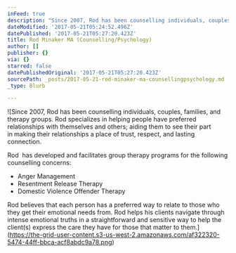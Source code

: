 ```yaml
---
inFeed: true
description: "Since 2007, Rod has been counselling individuals, couples, families, and\_ therapy groups. Rod specializes in helping people have preferred\_ relationships with themselves and others; aiding them to see their part in\_making their relationships a place of trust, respect, and lasting connection. \n\nRod\_ has developed and facilitates group therapy programs for the following counselling concerns:\_\n* Anger Management \n* Resentment Release Therapy \n* Domestic Violence Offender\_Therapy \n\nRod believes that each person has a preferred way to relate to\_those who they get their emotional needs from. Rod helps his clients\_navigate through intense emotional truths in a straightforward and sensitive\_way to help the client(s) express the care they have for those that matter to\_them."
dateModified: '2017-05-21T05:24:52.496Z'
datePublished: '2017-05-21T05:27:20.423Z'
title: Rod Minaker MA (Counselling/Psychology)
author: []
publisher: {}
via: {}
starred: false
datePublishedOriginal: '2017-05-21T05:27:20.423Z'
sourcePath: _posts/2017-05-21-rod-minaker-ma-counsellingpsychology.md
_type: Blurb

---
```

![Since 2007, Rod has been counselling individuals, couples, families, and  therapy groups. Rod specializes in helping people have preferred  relationships with themselves and others; aiding them to see their part in making their relationships a place of trust, respect, and lasting connection. 

Rod  has developed and facilitates group therapy programs for the following counselling concerns: 
* Anger Management 
* Resentment Release Therapy 
* Domestic Violence Offender Therapy 

Rod believes that each person has a preferred way to relate to those who they get their emotional needs from. Rod helps his clients navigate through intense emotional truths in a straightforward and sensitive way to help the client(s) express the care they have for those that matter to them.](https://the-grid-user-content.s3-us-west-2.amazonaws.com/af322320-5474-44ff-bbca-acf8abdc9a78.png)